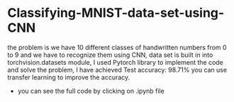 # Classifying-MNIST-data-set-using-CNN
the problem is we have 10 different classes of handwritten numbers from 0 to 9 and we have to recognize them using CNN, data set is built in into torchvision.datasets module, I used Pytorch library to implement the code and solve the problem, I have achieved Test accuracy: 98.71% you can use transfer learning to improve the accuracy.
- you can see the full code by clicking on .ipynb file
